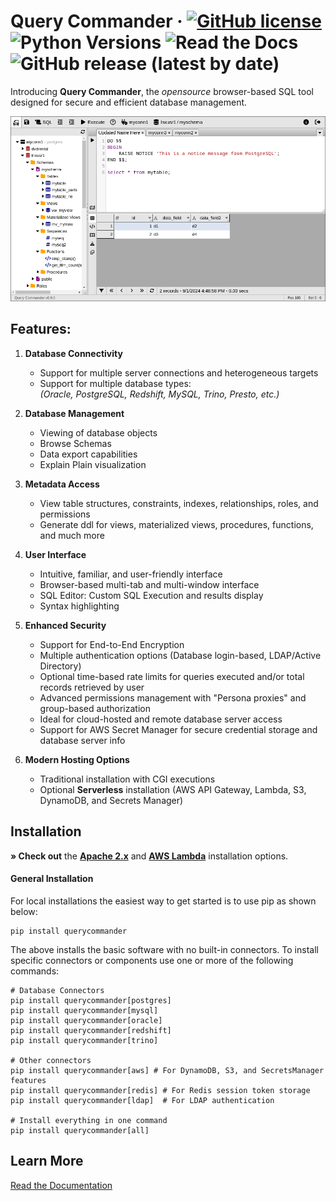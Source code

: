 # Query Commander &middot; [![GitHub license](https://img.shields.io/github/license/lnxusr1/query-commander)](https://github.com/lnxusr1/query-commander/blob/master/LICENSE) ![Python Versions](https://img.shields.io/pypi/pyversions/yt2mp3.svg) ![Read the Docs](https://img.shields.io/readthedocs/query-commander) ![GitHub release (latest by date)](https://img.shields.io/github/v/release/lnxusr1/query-commander)

Introducing **Query Commander**, the *opensource* browser-based SQL tool designed for secure and efficient database management. 

![Basic Screenshot](https://github.com/lnxusr1/query-commander/blob/main/docs/images/screen_basic.png?raw=true)

## Features:

1. **Database Connectivity**
    - Support for multiple server connections and heterogeneous targets
    - Support for multiple database types:<br>
      *(Oracle, PostgreSQL, Redshift, MySQL, Trino, Presto, etc.)*

3. **Database Management**
    - Viewing of database objects
    - Browse Schemas
    - Data export capabilities
    - Explain Plain visualization

4. **Metadata Access**
    - View table structures, constraints, indexes, relationships, roles, and permissions
    - Generate ddl for views, materialized views, procedures, functions, and much more

5. **User Interface**
    - Intuitive, familiar, and user-friendly interface
    - Browser-based multi-tab and multi-window interface
    - SQL Editor: Custom SQL Execution and results display
    - Syntax highlighting

6. **Enhanced Security**
    - Support for End-to-End Encryption
    - Multiple authentication options (Database login-based, LDAP/Active Directory)
    - Optional time-based rate limits for queries executed and/or total records retrieved by user
    - Advanced permissions management with "Persona proxies" and group-based authorization
    - Ideal for cloud-hosted and remote database server access
    - Support for AWS Secret Manager for secure credential storage and database server info

7. **Modern Hosting Options**
    - Traditional installation with CGI executions
    - Optional **Serverless** installation (AWS API Gateway, Lambda, S3, DynamoDB, and Secrets Manager)

## Installation

**&raquo; Check out** the [**Apache 2.x**](https://docs.querycommander.com/en/stable/installation/apache/) and [**AWS Lambda**](https://docs.querycommander.com/en/stable/installation/aws/) installation options.

#### General Installation

For local installations the easiest way to get started is to use pip as shown below:

``` shell
pip install querycommander
```

The above installs the basic software with no built-in connectors.  To install specific connectors or components use one or more of the following commands:

``` shell
# Database Connectors
pip install querycommander[postgres]
pip install querycommander[mysql]
pip install querycommander[oracle]
pip install querycommander[redshift]
pip install querycommander[trino]

# Other connectors
pip install querycommander[aws] # For DynamoDB, S3, and SecretsManager features
pip install querycommander[redis] # For Redis session token storage
pip install querycommander[ldap]  # For LDAP authentication

# Install everything in one command
pip install querycommander[all]
```

## Learn More

[Read the Documentation](https://docs.querycommander.com)
